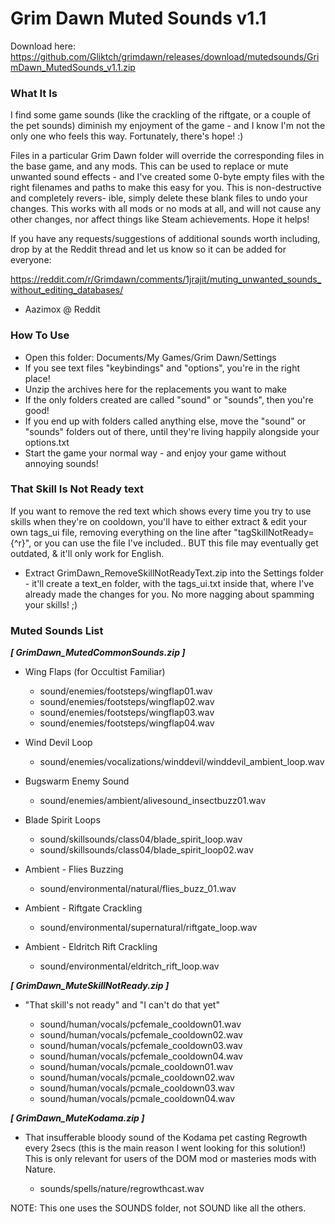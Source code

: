 Grim Dawn Muted Sounds v1.1
=============================

Download here:
https://github.com/Gliktch/grimdawn/releases/download/mutedsounds/GrimDawn_MutedSounds_v1.1.zip

### What It Is ###

I find some game sounds (like the crackling of the riftgate, or a couple of the
pet sounds) diminish my enjoyment of the game - and I know I'm not the only one
who feels this way.  Fortunately, there's hope! :)

Files in a particular Grim Dawn folder will override the corresponding files in
the base game, and any mods. This can be used to replace or mute unwanted sound
effects - and I've created some 0-byte empty files with the right filenames and
paths to make this easy for you. This is non-destructive and completely revers-
ible, simply delete these blank files to undo your changes. This works with all
mods or no mods at all, and will not cause any other changes, nor affect things
like Steam achievements.  Hope it helps!

If you have any requests/suggestions of additional sounds worth including, drop
by at the Reddit thread and let us know so it can be added for everyone:

https://reddit.com/r/Grimdawn/comments/1jrajit/muting_unwanted_sounds_without_editing_databases/

  - Aazimox @ Reddit


### How To Use ###

* Open this folder: Documents/My Games/Grim Dawn/Settings
* If you see text files "keybindings" and "options", you're in the right place!
* Unzip the archives here for the replacements you want to make
* If the only folders created are called "sound" or "sounds", then you're good!
* If you end up with folders called anything else, move the "sound" or "sounds"
  folders out of there, until they're living happily alongside your options.txt
* Start the game your normal way - and enjoy your game without annoying sounds!


### That Skill Is Not Ready text ###

If you want to remove the red text which shows every time you try to use skills
when they're on cooldown, you'll have to either extract & edit your own tags_ui
file, removing everything on the line after "tagSkillNotReady={^r}", or you can
use the file I've included.. BUT this file may eventually get outdated, & it'll
only work for English.

* Extract GrimDawn_RemoveSkillNotReadyText.zip into the Settings folder - it'll
  create a text_en folder, with the tags_ui.txt inside that, where I've already
  made the changes for you.  No more nagging about spamming your skills! ;)


### Muted Sounds List ###

___[ GrimDawn_MutedCommonSounds.zip ]___

* Wing Flaps (for Occultist Familiar)

  - sound/enemies/footsteps/wingflap01.wav
  - sound/enemies/footsteps/wingflap02.wav
  - sound/enemies/footsteps/wingflap03.wav
  - sound/enemies/footsteps/wingflap04.wav

* Wind Devil Loop

  - sound/enemies/vocalizations/winddevil/winddevil_ambient_loop.wav

* Bugswarm Enemy Sound

  - sound/enemies/ambient/alivesound_insectbuzz01.wav

* Blade Spirit Loops

  - sound/skillsounds/class04/blade_spirit_loop.wav
  - sound/skillsounds/class04/blade_spirit_loop02.wav

* Ambient - Flies Buzzing

  - sound/environmental/natural/flies_buzz_01.wav

* Ambient - Riftgate Crackling

  - sound/environmental/supernatural/riftgate_loop.wav

* Ambient - Eldritch Rift Crackling

  - sound/environmental/eldritch_rift_loop.wav


___[ GrimDawn_MuteSkillNotReady.zip ]___

* "That skill's not ready" and "I can't do that yet"

  - sound/human/vocals/pcfemale_cooldown01.wav
  - sound/human/vocals/pcfemale_cooldown02.wav
  - sound/human/vocals/pcfemale_cooldown03.wav
  - sound/human/vocals/pcfemale_cooldown04.wav
  - sound/human/vocals/pcmale_cooldown01.wav
  - sound/human/vocals/pcmale_cooldown02.wav
  - sound/human/vocals/pcmale_cooldown03.wav
  - sound/human/vocals/pcmale_cooldown04.wav


___[ GrimDawn_MuteKodama.zip ]___

* That insufferable bloody sound of the Kodama pet casting Regrowth every 2secs
  (this is the main reason I went looking for this solution!)
  This is only relevant for users of the DOM mod or masteries mods with Nature.

  - sounds/spells/nature/regrowthcast.wav

NOTE: This one uses the SOUNDS folder, not SOUND like all the others.
